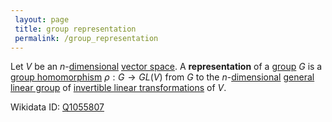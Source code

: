 ```yaml
---
 layout: page
 title: group representation
 permalink: /group_representation
---
```


Let $V$ be an $n$-[dimensional](https://defsmath.github.io/DefsMath/dimension_of_vector_space) [vector space](https://defsmath.github.io/DefsMath/vector_space). A **representation** of a [group](https://defsmath.github.io/DefsMath/group) $G$ is a [group homomorphism](https://defsmath.github.io/DefsMath/group_homomorphism) $\rho: G \to GL(V)$ from $G$ to the $n$-[dimensional](https://defsmath.github.io/DefsMath/##########################dimensional) [general linear group](https://defsmath.github.io/DefsMath/general_linear_group) of [invertible linear transformations](https://defsmath.github.io/DefsMath/linear_transformation) of $V$.

Wikidata ID: [Q1055807](https://www.wikidata.org/wiki/Q1055807)